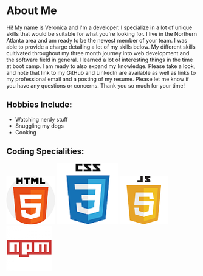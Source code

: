 # About Me

Hi! My name is Veronica and I'm a developer. I specialize in a lot of unique skills that would be suitable for what you're looking for. I live in the Northern Atlanta area and am ready to be the newest member of your team. I was able to provide a charge detailing a lot of my skills below. My different skills cultivated throughout my three month journey into web development and the software field in general. I learned a lot of interesting things in the time at boot camp. I am ready to also expand my knowledge. Please take a look, and note that link to my GitHub and LinkedIn are available as well as links to my professional email and a posting of my resume. Please let me know if you have any questions or concerns. Thank you so much for your time!



## Hobbies Include:
- Watching nerdy stuff
- Snuggling my dogs
- Cooking

## Coding Specialities:
![HTML](assets/html.png)
![CSS](assets/css.png)
![JavaScript](assets/javascript.png)
![NPM](assets/npm.png)
